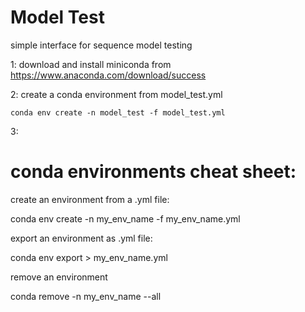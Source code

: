 # Model Test
simple interface for sequence model testing

1: download and install miniconda from https://www.anaconda.com/download/success

2: create a conda environment from model_test.yml

    conda env create -n model_test -f model_test.yml

3: 

# conda environments cheat sheet:

create an environment from a .yml file:

conda env create -n my_env_name -f my_env_name.yml

export an environment as .yml file:

conda env export > my_env_name.yml

remove an environment

conda remove -n my_env_name --all